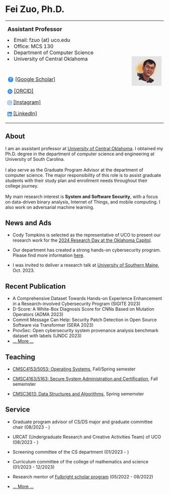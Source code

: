 # Fei Zuo, Ph.D.

<!-- /git_projects/fzuo$ git add .
/git_projects/fzuo$ git commit -m "Updating files"
/git_projects/fzuo$ git push origin main-->

<table>
<tr>

<td width="700">

<font size=4> <b> Assistant Professor </b> </font> <br>

<li> <font size=3> Email: fzuo (at) uco.edu </font> </li>
<li> <font size=3> Office: MCS 130 </font> </li>
<li> <font size=3> Department of Computer Science </font> </li>
<li> <font size=3>  University of Central Oklahoma </font> </li>

<br> <font size=3>

<img src="../pics/icons8-google-scholar.svg" width="20" alt="Scholar" style="vertical-align:middle">
<a href="https://scholar.google.com/citations?hl=en&user=PCRl368AAAAJ">[Google Scholar]</a> &ensp;

<svg xmlns="http://www.w3.org/2000/svg" height="1em" viewBox="0 0 512 512" style="vertical-align:middle"><!--! Font Awesome Free 6.4.2 by @fontawesome - https://fontawesome.com License - https://fontawesome.com/license (Commercial License) Copyright 2023 Fonticons, Inc. --><style>svg{fill:#3584e4}</style><path d="M294.75 188.19h-45.92V342h47.47c67.62 0 83.12-51.34 83.12-76.91 0-41.64-26.54-76.9-84.67-76.9zM256 8C119 8 8 119 8 256s111 248 248 248 248-111 248-248S393 8 256 8zm-80.79 360.76h-29.84v-207.5h29.84zm-14.92-231.14a19.57 19.57 0 1 1 19.57-19.57 19.64 19.64 0 0 1-19.57 19.57zM300 369h-81V161.26h80.6c76.73 0 110.44 54.83 110.44 103.85C410 318.39 368.38 369 300 369z"/></svg>
<a href="https://orcid.org/0000-0001-8902-1753">[ORCID]</a>&ensp;

<svg xmlns="http://www.w3.org/2000/svg" height="1em" viewBox="0 0 448 512" style="vertical-align:middle"><style>svg{fill:#3584e4}</style><path d="M224.1 141c-63.6 0-114.9 51.3-114.9 114.9s51.3 114.9 114.9 114.9S339 319.5 339 255.9 287.7 141 224.1 141zm0 189.6c-41.1 0-74.7-33.5-74.7-74.7s33.5-74.7 74.7-74.7 74.7 33.5 74.7 74.7-33.6 74.7-74.7 74.7zm146.4-194.3c0 14.9-12 26.8-26.8 26.8-14.9 0-26.8-12-26.8-26.8s12-26.8 26.8-26.8 26.8 12 26.8 26.8zm76.1 27.2c-1.7-35.9-9.9-67.7-36.2-93.9-26.2-26.2-58-34.4-93.9-36.2-37-2.1-147.9-2.1-184.9 0-35.8 1.7-67.6 9.9-93.9 36.1s-34.4 58-36.2 93.9c-2.1 37-2.1 147.9 0 184.9 1.7 35.9 9.9 67.7 36.2 93.9s58 34.4 93.9 36.2c37 2.1 147.9 2.1 184.9 0 35.9-1.7 67.7-9.9 93.9-36.2 26.2-26.2 34.4-58 36.2-93.9 2.1-37 2.1-147.8 0-184.8zM398.8 388c-7.8 19.6-22.9 34.7-42.6 42.6-29.5 11.7-99.5 9-132.1 9s-102.7 2.6-132.1-9c-19.6-7.8-34.7-22.9-42.6-42.6-11.7-29.5-9-99.5-9-132.1s-2.6-102.7 9-132.1c7.8-19.6 22.9-34.7 42.6-42.6 29.5-11.7 99.5-9 132.1-9s102.7-2.6 132.1 9c19.6 7.8 34.7 22.9 42.6 42.6 11.7 29.5 9 99.5 9 132.1s2.7 102.7-9 132.1z"/></svg>
<a href="https://www.instagram.com/baimafujinji/">[Instagram]</a>&ensp;

<svg xmlns="http://www.w3.org/2000/svg" height="1em" viewBox="0 0 448 512" style="vertical-align:middle"><style>svg{fill:#3584e4}</style><path d="M416 32H31.9C14.3 32 0 46.5 0 64.3v383.4C0 465.5 14.3 480 31.9 480H416c17.6 0 32-14.5 32-32.3V64.3c0-17.8-14.4-32.3-32-32.3zM135.4 416H69V202.2h66.5V416zm-33.2-243c-21.3 0-38.5-17.3-38.5-38.5S80.9 96 102.2 96c21.2 0 38.5 17.3 38.5 38.5 0 21.3-17.2 38.5-38.5 38.5zm282.1 243h-66.4V312c0-24.8-.5-56.7-34.5-56.7-34.6 0-39.9 27-39.9 54.9V416h-66.4V202.2h63.7v29.2h.9c8.9-16.8 30.6-34.5 62.9-34.5 67.2 0 79.7 44.3 79.7 101.9V416z"/></svg>
<a href="https://www.linkedin.com/in/fei-zuo-284719119/">[LinkedIn]</a>&ensp;

</font> 

</td>

<td width="200">
<img src="pics/profile00.jpeg" width=" 200" border=0 alt=""> </img>
</td>
</tr>
</table>


## About

I am an assistant professor at <a href="https://uco.edu/">University of Central Oklahoma</a>. I obtained my Ph.D. degree in the department of computer science and engineering at University of South Carolina.<br>
<br>
I also serve as the Graduate Program Advisor at the department of computer science. The major responsibility of this role is to assist graduate students with their study plan and enrollment needs throughout their college journey. <br>
<br>
My main research interest is <b>System and Software Security</b>, with a focus on data-driven binary analysis, Internet of Things, and mobile computing. I also work on adversarial machine learning.<br>


## News and Ads

- Cody Tompkins is selected as the representative of UCO to present our research work for the <a href="https://www.okepscor.org/official-nomination-form-2024-research-day-capitol">2024 Research Day at the Oklahoma Capitol</a>.

- Our department has created a strong hands-on cybersecurity program. Please find more information <a href="https://uco-cyber.github.io/education/">here</a>.

- I was invited to deliver a research talk at <a href="https://usm.maine.edu/department-computer-science/">University of Southern Maine</a>, Oct. 2023.

## Recent Publication

- A Comprehensive Dataset Towards Hands-on Experience Enhancement in a Research-involved Cybersecurity Program (SIGITE 2023)
- D-Score: A White-Box Diagnosis Score for CNNs Based on Mutation Operators (ADMA 2023)
- Commit Message Can Help: Security Patch Detection in Open Source Software via Transformer (SERA 2023)
- ProvSec: Open cybersecurity system provenance analysis benchmark dataset with labels (IJNDC 2023)
- <a href="/research/">... More ...</a>

## Teaching

- <a href="/teaching/#OS">CMSC4153/5053: Operating Systems</a>, Fall/Spring semester

- <a href="/teaching/#SSA">CMSC4163/5163: Secure System Administration and Certification</a>, Fall sememster

- <a href="/teaching/#DS">CMSC3613: Data Structures and Algorithms</a>, Spring sememster

## Service

- Graduate program advisor of CS/DS major and graduate committee chair (08/2023 - )

- URCAT (Undergraduate Research and Creative Activities Team) of UCO (08/2023 - )

- Screening committee of the CS department (01/2023 - )

- Curriculum committee of the college of mathematics and science (01/2023 - 12/2023)

- Research mentor of <a href="https://fulbrightscholars.org/">Fulbright scholar program</a> (05/2022 - 08/2022)

- <a href="/service/">... More ...</a>
